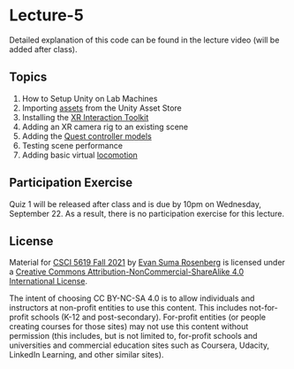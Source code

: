 # Lecture-5

Detailed explanation of this code can be found in the lecture video (will be added after class).

## Topics

1. How to Setup Unity on Lab Machines
2. Importing [assets](https://assetstore.unity.com/packages/3d/environments/landscapes/lowpoly-environment-pack-99479) from the Unity Asset Store 
3. Installing the [XR Interaction Toolkit](https://docs.unity3d.com/Packages/com.unity.xr.interaction.toolkit@1.0/manual/index.html)
4. Adding an XR camera rig to an existing scene
5. Adding the [Quest controller models](https://developer.oculus.com/downloads/package/oculus-controller-art/)
6. Testing scene performance
7. Adding basic virtual [locomotion](https://docs.unity3d.com/Packages/com.unity.xr.interaction.toolkit@1.0/manual/locomotion.html)

## Participation Exercise

Quiz 1 will be released after class and is due by 10pm on Wednesday, September 22.  As a result, there is no participation exercise for this lecture.

## License

Material for [CSCI 5619 Fall 2021](https://canvas.umn.edu/courses/268490) by [Evan Suma Rosenberg](https://illusioneering.umn.edu/) is licensed under a [Creative Commons Attribution-NonCommercial-ShareAlike 4.0 International License](http://creativecommons.org/licenses/by-nc-sa/4.0/).

The intent of choosing CC BY-NC-SA 4.0 is to allow individuals and instructors at non-profit entities to use this content.  This includes not-for-profit schools (K-12 and post-secondary). For-profit entities (or people creating courses for those sites) may not use this content without permission (this includes, but is not limited to, for-profit schools and universities and commercial education sites such as Coursera, Udacity, LinkedIn Learning, and other similar sites).   


